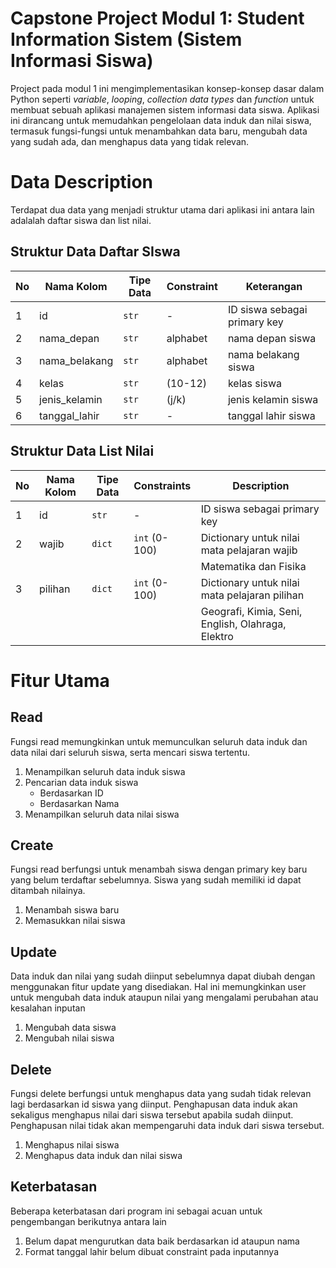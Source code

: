 # Capstone Project Modul 1: Student Information Sistem (Sistem Informasi Siswa)
Project pada modul 1 ini mengimplementasikan konsep-konsep dasar dalam Python seperti *variable*, *looping*, *collection data types* dan *function* untuk membuat sebuah aplikasi manajemen sistem informasi data siswa. Aplikasi ini dirancang untuk memudahkan pengelolaan data induk dan nilai siswa, termasuk fungsi-fungsi untuk menambahkan data baru, mengubah data yang sudah ada, dan menghapus data yang tidak relevan.

# Data Description
Terdapat dua data yang menjadi struktur utama dari aplikasi ini antara lain adalalah daftar siswa dan list nilai.
## Struktur Data Daftar SIswa
|No|Nama Kolom|Tipe Data|Constraint|Keterangan|
| ------ | ------ | ------ | ------ | ------ |
|1|id|`str`|-|ID siswa sebagai primary key|
|2|nama_depan|`str`|alphabet| nama depan siswa|
|3|nama_belakang|`str`|alphabet| nama belakang siswa|
|4|kelas|`str`|(10-12)| kelas siswa|
|5|jenis_kelamin|`str`|(j/k)|jenis kelamin siswa|
|6|tanggal_lahir|`str`| -| tanggal lahir siswa|

## Struktur Data List Nilai
| No | Nama Kolom | Tipe Data | Constraints | Description |
|----|-------|------|-------------|-------------|
| 1  | id    | `str`| -           | ID siswa sebagai primary key |
| 2  | wajib | `dict` | `int` (0-100)       | Dictionary untuk nilai mata pelajaran wajib |
|    |       |       |            |   Matematika dan Fisika|
| 3  | pilihan | `dict` | `int` (0-100)     | Dictionary untuk nilai mata pelajaran pilihan |
|    |       |       |            |   Geografi, Kimia, Seni, English, Olahraga, Elektro|

# Fitur Utama
## Read
Fungsi read memungkinkan untuk memunculkan seluruh data induk dan data nilai dari seluruh siswa, serta mencari siswa tertentu.
1. Menampilkan seluruh data induk siswa
2. Pencarian data induk siswa
    + Berdasarkan ID
    + Berdasarkan Nama
3. Menampilkan seluruh data nilai siswa

## Create
Fungsi read berfungsi untuk menambah siswa dengan primary key baru yang belum terdaftar sebelumnya. Siswa yang sudah memiliki id dapat ditambah nilainya.
1. Menambah siswa baru
2. Memasukkan nilai siswa

## Update
Data induk dan nilai yang sudah diinput sebelumnya dapat diubah dengan menggunakan fitur update yang disediakan. Hal ini memungkinkan user untuk mengubah data induk ataupun nilai yang mengalami perubahan atau kesalahan inputan
1. Mengubah data siswa
2. Mengubah nilai siswa

## Delete
Fungsi delete berfungsi untuk menghapus data yang sudah tidak relevan lagi berdasarkan id siswa yang diinput. Penghapusan data induk akan sekaligus menghapus nilai dari siswa tersebut apabila sudah diinput. Penghapusan nilai tidak akan mempengaruhi data induk dari siswa tersebut.
1. Menghapus nilai siswa
2. Menghapus data induk dan nilai siswa

## Keterbatasan
Beberapa keterbatasan dari program ini sebagai acuan untuk pengembangan berikutnya antara lain
1. Belum dapat mengurutkan data baik berdasarkan id ataupun nama
2. Format tanggal lahir belum dibuat constraint pada inputannya


